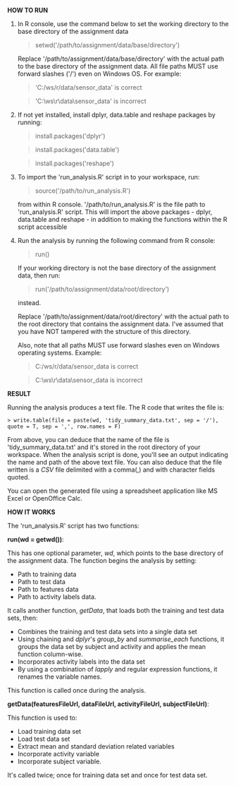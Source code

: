**HOW TO RUN** 

1. In R console, use the command below to set the working directory to the base directory of the assignment data
   > setwd('/path/to/assignment/data/base/directory')
   
   Replace '/path/to/assignment/data/base/directory' with the actual path to the base directory of the assignment data.
   All file paths MUST use forward slashes ('/') even on Windows OS. For example:
   
   > 'C:/ws/r/data/sensor_data' is correct
   
   > 'C:\ws\r\data\sensor_data' is incorrect

3. If not yet installed, install dplyr, data.table and reshape packages by running:
	> install.packages('dplyr')
	
	> install.packages('data.table')
	
	> install.packages('reshape')
	
4. To import the 'run_analysis.R' script in to your workspace, run:
	
	> source('/path/to/run_analysis.R') 
	
	from within R console. '/path/to/run_analysis.R' is the file path to 'run_analysis.R' script. 
	This will import the above packages - dplyr, data.table and reshape - in addition to 
	making the functions within the R script accessible
	
5. Run the analysis by running the following command from R console:
	> run()
	
	If your working directory is not the base directory of the assignment data, then run:
	
	> run('/path/to/assignment/data/root/directory')
	
	instead.
	
	Replace '/path/to/assignment/data/root/directory' with the actual path to the root directory that
	contains the assignment data. I've assumed that you have NOT tampered with the structure 
	of this directory.
	
	Also, note that all paths MUST use forward slashes even on Windows operating systems. Example:
	
	> C:/ws/r/data/sensor_data is correct
	
	> C:\ws\r\data\sensor_data is incorrect
	

**RESULT**

Running the analysis produces a text file. The R code that writes the file is:

	> write.table(file = paste(wd, 'tidy_summary_data.txt', sep = '/'), quote = T, sep = ',', row.names = F)
	
From above, you can deduce that the name of the file is 'tidy_summary_data.txt' and it's stored in the root directory of your workspace. When the analysis script is done, you'll see an output indicating the name and path of the above text file. You can also deduce that the file written is a *CSV* file delimited with a comma(,) and with character fields quoted.

You can open the generated file using a spreadsheet application like MS Excel or OpenOffice Calc. 
	
**HOW IT WORKS**

The 'run_analysis.R' script has two functions:

**run(wd = getwd())**:

This has one optional parameter, *wd*, which points to the base directory of the assignment data. 
The function begins the analysis by setting:  
* Path to training data 
* Path to test data 
* Path to features data 
* Path to activity labels data.

It calls another function, *getData*, that loads both the training and test data sets, then: 
* Combines the training and test data sets into a single data set
* Using chaining and *dplyr*'s *group_by* and *summarise_each* functions, it groups the data set by subject and activity and applies the mean function column-wise. 
* Incorporates activity labels into the data set 
* By using a combination of *lapply* and regular expression functions, it renames the variable names.

This function is called once during the analysis.

**getData(featuresFileUrl, dataFileUrl, activityFileUrl, subjectFileUrl)**: 

This function is used to:

* Load training data set
* Load test data set
* Extract mean and standard deviation related variables 
* Incorporate activity variable 
* Incorporate subject variable.

It's called twice; once for training data set and once for test data set.
